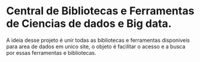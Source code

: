 # Central de Bibliotecas e Ferramentas de Ciencias de dados e Big data.


   A ideia desse projeto é unir todas as bibliotecas e ferramentas disponiveis para area de dados em unico site, o objeto é facilitar o acesso e a busca por essas ferramentas e bibliotecas.
